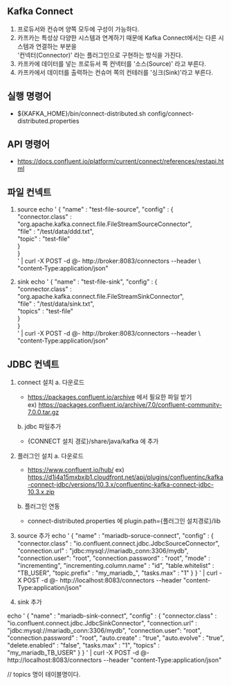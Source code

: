 ## Kafka Connect

1. 프로듀서와 컨슈머 양쪽 모두에 구성이 가능하다.
2. 카프카는 특성상 다양한 시스템과 연계하기 때문에 Kafka Connect에서는 다른 시스템과 연결하는 부분을    
   '컨넥터(Connector)' 라는 플러그인으로 구현하는 방식을 가진다.  
3. 카프카에 데이터를 넣는 프로듀서 쪽 컨넥터를 '소스(Source)' 라고 부른다.
4. 카프카에서 데이터를 출력하는 컨슈머 쪽의 컨테러를 '싱크(Sink)'라고 부른다.



## 실행 명령어
   - ${KAFKA_HOME}/bin/connect-distributed.sh config/connect-distributed.properties
   

## API 명령어
   - https://docs.confluent.io/platform/current/connect/references/restapi.html




## 파일 컨넥트
   1) source
   echo '
      {
         "name" : "test-file-source", 
         "config" : {  
            "connector.class" : "org.apache.kafka.connect.file.FileStreamSourceConnector",     
            "file" : "/test/data/ddd.txt",  
            "topic" : "test-file"  
         }  
      }  
   ' | curl -X POST -d @- http://broker:8083/connectors --header \  
   "content-Type:application/json"  

   2) sink
   echo '
      {
         "name" : "test-file-sink", 
         "config" : {  
            "connector.class" : "org.apache.kafka.connect.file.FileStreamSinkConnector",     
            "file" : "/test/data/sink.txt",  
            "topics" : "test-file"  
         }  
      }  
   ' | curl -X POST -d @- http://broker:8083/connectors --header \  
   "content-Type:application/json"        

## JDBC 컨넥트
   1) connect 설치
      a. 다운로드
         - https://packages.confluent.io/archive 에서 필요한 파일 받기  
           ex) https://packages.confluent.io/archive/7.0/confluent-community-7.0.0.tar.gz

      b. jdbc 파일추가
         - {CONNECT 설치 경로}/share/java/kafka 에 추가


   2) 플러그인 설치
      a. 다운로드
         - https://www.confluent.io/hub/
           ex) https://d1i4a15mxbxib1.cloudfront.net/api/plugins/confluentinc/kafka-connect-jdbc/versions/10.3.x/confluentinc-kafka-connect-jdbc-10.3.x.zip

      b. 플러그인 연동
         - connect-distributed.properties 에 plugin.path={플러그인 설치경로}/lib

   3) source 추가
      echo '
      {
         "name" : "mariadb-soruce-connect",
         "config" : {
            "connector.class" : "io.confluent.connect.jdbc.JdbcSourceConnector",
            "connection.url" : "jdbc:mysql://mariadb_conn:3306/mydb",
            "connection.user": "root",
            "connection.password" : "root",
            "mode" : "incrementing",
            "incrementing.column.name" : "id",
            "table.whitelist" : "TB_USER",
            "topic.prefix" : "my_mariadb_",
            "tasks.max" : "1"
         }
      }
      ' | curl -X POST -d @- http://localhost:8083/connectors --header "content-Type:application/json"

   4) sink 추가

   echo '
   {
    "name" : "mariadb-sink-connect",
    "config" : {
        "connector.class" : "io.confluent.connect.jdbc.JdbcSinkConnector",
        "connection.url" : "jdbc:mysql://mariadb_conn:3306/mydb",
        "connection.user": "root",
        "connection.password" : "root",
        "auto.create" : "true",
        "auto.evolve" : "true",
        "delete.enabled" : "false",
        "tasks.max" : "1",
        "topics" : "my_mariadb_TB_USER"
    }
   }
   ' | curl -X POST -d @- http://localhost:8083/connectors --header "content-Type:application/json"


   // topics 명이 테이블명이다.